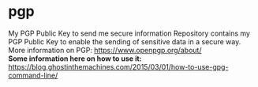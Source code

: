 # pgp
My PGP Public Key to send me secure information
Repository contains my PGP Public Key to enable the sending of sensitive data in a secure way.<br>
More information on PGP: https://www.openpgp.org/about/ <br>
**Some information here on how to use it:** https://blog.ghostinthemachines.com/2015/03/01/how-to-use-gpg-command-line/







